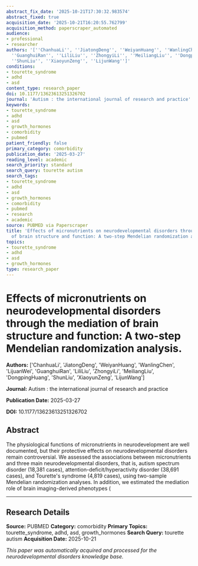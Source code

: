 ```yaml
---
abstract_fix_date: '2025-10-21T17:30:32.983574'
abstract_fixed: true
acquisition_date: '2025-10-21T16:20:55.762799'
acquisition_method: paperscraper_automated
audience:
- professional
- researcher
authors: '[''ChanhuaLi'', ''JiatongDeng'', ''WeiyanHuang'', ''WanlingChen'', ''LijuanWei'',
  ''GuanghuiRan'', ''LiliLiu'', ''ZhongyiLi'', ''MeiliangLiu'', ''DongpingHuang'',
  ''ShunLiu'', ''XiaoyunZeng'', ''LijunWang'']'
conditions:
- tourette_syndrome
- adhd
- asd
content_type: research_paper
doi: 10.1177/13623613251326702
journal: 'Autism : the international journal of research and practice'
keywords:
- tourette_syndrome
- adhd
- asd
- growth_hormones
- comorbidity
- pubmed
patient_friendly: false
primary_category: comorbidity
publication_date: '2025-03-27'
reading_level: academic
search_priority: standard
search_query: tourette autism
search_tags:
- tourette_syndrome
- adhd
- asd
- growth_hormones
- comorbidity
- pubmed
- research
- academic
source: PUBMED via Paperscraper
title: 'Effects of micronutrients on neurodevelopmental disorders through the mediation
  of brain structure and function: A two-step Mendelian randomization analysis.'
topics:
- tourette_syndrome
- adhd
- asd
- growth_hormones
type: research_paper
---
```


# Effects of micronutrients on neurodevelopmental disorders through the mediation of brain structure and function: A two-step Mendelian randomization analysis.

**Authors:** ['ChanhuaLi', 'JiatongDeng', 'WeiyanHuang', 'WanlingChen', 'LijuanWei', 'GuanghuiRan', 'LiliLiu', 'ZhongyiLi', 'MeiliangLiu', 'DongpingHuang', 'ShunLiu', 'XiaoyunZeng', 'LijunWang']

**Journal:** Autism : the international journal of research and practice

**Publication Date:** 2025-03-27

**DOI:** 10.1177/13623613251326702

## Abstract

The physiological functions of micronutrients in neurodevelopment are well documented, but their protective effects on neurodevelopmental disorders remain controversial. We assessed the associations between micronutrients and three main neurodevelopmental disorders, that is, autism spectrum disorder (18,381 cases), attention-deficit/hyperactivity disorder (38,691 cases), and Tourette's syndrome (4,819 cases), using two-sample Mendelian randomization analyses. In addition, we estimated the mediation role of brain imaging-derived phenotypes (

---

## Research Details

**Source:** PUBMED
**Category:** comorbidity
**Primary Topics:** tourette_syndrome, adhd, asd, growth_hormones
**Search Query:** tourette autism
**Acquisition Date:** 2025-10-21

*This paper was automatically acquired and processed for the neurodevelopmental disorders knowledge base.*
